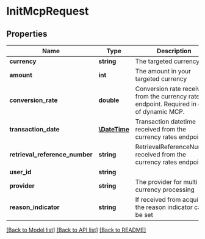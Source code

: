 # InitMcpRequest

## Properties
Name | Type | Description | Notes
------------ | ------------- | ------------- | -------------
**currency** | **string** | The targeted currency | 
**amount** | **int** | The amount in your targeted currency | 
**conversion_rate** | **double** | Conversion rate received from the currency rates endpoint. Required in case of dynamic MCP. | [optional] 
**transaction_date** | [**\DateTime**](\DateTime.md) | Transaction datetime received from the currency rates endpoint | [optional] 
**retrieval_reference_number** | **string** | RetrievalReferenceNumber received from the currency rates endpoint | [optional] 
**user_id** | **string** |  | 
**provider** | **string** | The provider for multi currency processing | 
**reason_indicator** | **string** | If received from acquirer the reason indicator can be set | 

[[Back to Model list]](../../README.md#documentation-for-models) [[Back to API list]](../../README.md#documentation-for-api-endpoints) [[Back to README]](../../README.md)

